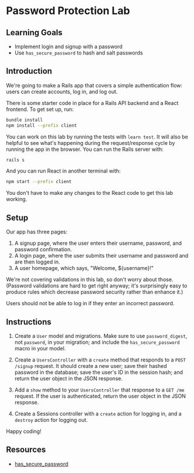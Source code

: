 # Password Protection Lab

## Learning Goals

- Implement login and signup with a password
- Use `has_secure_password` to hash and salt passwords

## Introduction

We're going to make a Rails app that covers a simple authentication flow: users can create accounts, log in, and log out.

There is some starter code in place for a Rails API backend and a React frontend.
To get set up, run:

```sh
bundle install
npm install --prefix client
```

You can work on this lab by running the tests with `learn test`. It will also be
helpful to see what's happening during the request/response cycle by running the
app in the browser. You can run the Rails server with:

```sh
rails s
```

And you can run React in another terminal with:

```sh
npm start --prefix client
```

You don't have to make any changes to the React code to get this lab working.

## Setup

Our app has three pages:

1. A signup page, where the user enters their username, password, and password
   confirmation.
2. A login page, where the user submits their username and password and are then
   logged in.
3. A user homepage, which says, "Welcome, ${username}!"

We're not covering validations in this lab, so don't worry about those.
(Password validations are hard to get right anyway; it's surprisingly easy to
produce rules which decrease password security rather than enhance it.)

Users should not be able to log in if they enter an incorrect password.

## Instructions

1. Create a `User` model and migrations. Make sure to use `password_digest`, not
   `password`, in your migration; and include the `has_secure_password` macro in
   your model.

2. Create a `UsersController` with a `create` method that responds to a
   `POST /signup` request. It should create a new user; save their hashed
   password in the database; save the user's ID in the session hash; and return
   the user object in the JSON response.

3. Add a `show` method to your `UsersController` that response to a `GET /me`
   request. If the user is authenticated, return the user object in the JSON
   response.

4. Create a Sessions controller with a `create` action for logging in, and a
   `destroy` action for logging out.

Happy coding!

## Resources

- [has_secure_password](https://api.rubyonrails.org/classes/ActiveModel/SecurePassword/ClassMethods.html)

